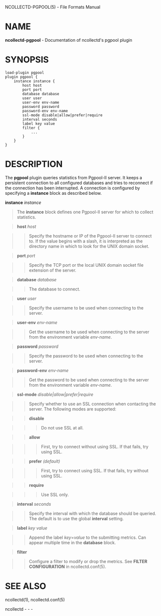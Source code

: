 NCOLLECTD-PGPOOL(5) - File Formats Manual

# NAME

**ncollectd-pgpool** - Documentation of ncollectd's pgpool plugin

# SYNOPSIS

	load-plugin pgpool
	plugin pgpool {
	    instance instance {
	        host host
	        port port
	        database database
	        user user
	        user-env env-name
	        password password
	        password-env env-name
	        ssl-mode disable|allow|prefer|require
	        interval seconds
	        label key value
	        filter {
	            ...
	        }
	    }
	}

# DESCRIPTION

The **pgpool** plugin queries statistics from Pgpool-II server.
It keeps a persistent connection to all configured databases and tries to
reconnect if the connection has been interrupted.
A connection is configured by specifying a **instance** block as
described below.

**instance** *instance*

> The **instance** block defines one Pgpool-II server for which to collect
> statistics.

> **host** *host*

> > Specify the hostname or IP of the Pgpool-II server to connect to.
> > If the value begins with a slash, it is interpreted as the directory name
> > in which to look for the UNIX domain socket.

> **port** *port*

> > Specify the TCP port or the local UNIX domain socket file extension of the
> > server.

> **database** *database*

> > The database to connect.

> **user** *user*

> > Specify the username to be used when connecting to the server.

> **user-env** *env-name*

> > Get the username to be used when connecting to the server from the
> > environment variable *env-name*.

> **password** *password*

> > Specify the password to be used when connecting to the server.

> **password-env** *env-name*

> > Get the password to be used when connecting to the server from the
> > environment variable *env-name*.

> **ssl-mode** *disable|allow|prefer|require*

> > Specify whether to use an SSL connection when contacting the server.
> > The following modes are supported:

> > **disable**

> > > Do not use SSL at all.

> > **allow**

> > > First, try to connect without using SSL.
> > > If that fails, try using SSL.

> > **prefer** *(default)*

> > > First, try to connect using SSL.
> > > If that fails, try without using SSL.

> > **require**

> > > Use SSL only.

> **interval** *seconds*

> > Specify the interval with which the database should be queried.
> > The default is to use the global **interval** setting.

> **label** *key* *value*

> > Append the label *key*=*value* to the submitting metrics.
> > Can appear multiple time in the **database** block.

> **filter**

> > Configure a filter to modify or drop the metrics.
> > See **FILTER CONFIGURATION** in
> > ncollectd.conf(5).

# SEE ALSO

ncollectd(1),
ncollectd.conf(5)

ncollectd - - -
